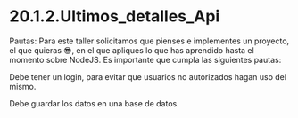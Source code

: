 # 20.1.2.Ultimos_detalles_Api

Pautas:
Para este taller solicitamos que pienses e implementes un proyecto, el que quieras 😎, en el que apliques lo que has aprendido hasta el momento sobre NodeJS. Es importante que cumpla las siguientes pautas:

Debe tener un login, para evitar que usuarios no autorizados hagan uso del mismo.

Debe guardar los datos en una base de datos.
